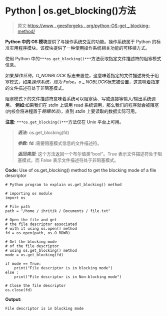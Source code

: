 # Python | os.get_blocking()方法

> 原文:[https://www . geesforgeks . org/python-OS-get _ blocking-method/](https://www.geeksforgeeks.org/python-os-get_blocking-method/)

**Python 中的 OS 模块**提供了与操作系统交互的功能。操作系统属于 Python 的标准实用程序模块。该模块提供了一种使用操作系统相关功能的可移植方式。

使用 Python 中的`***os.get_blocking()***`方法获取指定文件描述符的阻塞模式信息。

如果*操作系统。O_NONBLOCK* 标志未置位，这意味着指定的文件描述符处于阻塞模式，如果*操作系统，则为 False。o _ NOBLOCK*标志被设置，这意味着指定的文件描述符处于非阻塞模式。

阻塞模式下的文件描述符意味着系统可以阻塞读、写或连接等输入/输出系统调用。
**例如**:如果我们在 *stdin* 上调用 read 系统调用，那么我们的程序就会被阻塞(内核会将进程置于*睡眠状态*)，直到 *stdin* 上要读取的数据实际可用。

**注意:** `***os.get_blocking()***`方法仅在 Unix 平台上可用。

> ***语法:*** os.get_blocking(fd)
> 
> ***参数:***
> **fd** :需要阻塞模式信息的文件描述符。
> 
> ***返回类型:*** 这个方法返回一个布尔值类“bool”。True 表示文件描述符处于阻塞模式，而 False 表示文件描述符处于非阻塞模式。

**Code:** Use of os.get_blocking() method to get the blocking mode of a file descriptor

```
# Python program to explain os.get_blocking() method 

# importing os module 
import os

# File path 
path = "/home / ihritik / Documents / file.txt"

# Open the file and get
# the file descriptor associated
# with it using os.open() method
fd = os.open(path, os.O_RDWR)

# Get the blocking mode
# of the file descriptor
# using os.get_blocking() method
mode = os.get_blocking(fd)

if mode == True:
    print("File descriptor is in blocking mode")
else :
    print("File descriptor is in Non-blocking mode")

# Close the file descriptor
os.close(fd)
```

**Output:**

```
File descriptor is in blocking mode

```